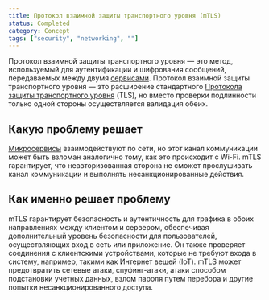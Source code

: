 ```yaml
---
title: Протокол взаимной защиты транспортного уровня (mTLS)
status: Completed
category: Concept
tags: ["security", "networking", ""]
---
```


Протокол взаимной защиты транспортного уровня — это метод, используемый для аутентификации и шифрования сообщений, передаваемых между двумя [сервисами](/service/). 
Протокол взаимной защиты транспортного уровня — это расширение стандартного [Протокола защиты транспортного уровня](/transport-layer-security/) (TLS), 
но вместо проверки подлинности только одной стороны осуществляется валидация обеих.

## Какую проблему решает

[Микросервисы](/microservices-architecture/) взаимодействуют по сети, но этот канал коммуникации может быть взломан аналогично тому, как это происходит с Wi-Fi.
mTLS гарантирует, что неавторизованная сторона не сможет прослушивать канал коммуникации и выполнять несанкционированные действия. 

## Как именно решает проблему

mTLS гарантирует безопасность и аутентичность для трафика в обоих направлениях между клиентом и сервером, 
обеспечивая дополнительный уровень безопасности для пользователей, осуществляющих вход в сеть или приложение.
Он также проверяет соединения с клиентскими устройствами, которые не требуют входа в систему, например, такими как Интернет вещей (IoT).
mTLS может предотвратить сетевые атаки, спуфинг-атаки, атаки способом подстановки учетных данных, взлом пароля путем перебора и другие попытки несанкционированного доступа. 
